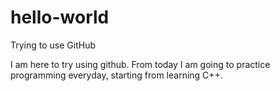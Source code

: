 # hello-world
Trying to use GitHub

I am here to try using github.
From today I am going to practice programming everyday, starting from learning C++.
